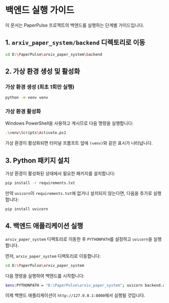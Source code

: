 # 백엔드 실행 가이드

이 문서는 PaperPulse 프로젝트의 백엔드를 실행하는 단계별 가이드입니다.

## 1. `arxiv_paper_system/backend` 디렉토리로 이동

```bash
cd D:\PaperPulse\arxiv_paper_system\backend
```

## 2. 가상 환경 생성 및 활성화

### 가상 환경 생성 (최초 1회만 실행)

```bash
python -m venv venv
```

### 가상 환경 활성화

Windows PowerShell을 사용하고 계시므로 다음 명령을 실행합니다:

```bash
.\venv\Scripts\Activate.ps1
```
가상 환경이 활성화되면 터미널 프롬프트 앞에 `(venv)`와 같은 표시가 나타납니다.

## 3. Python 패키지 설치

가상 환경이 활성화된 상태에서 필요한 패키지를 설치합니다:

```bash
pip install -r requirements.txt
```

만약 `uvicorn`이 `requirements.txt`에 없거나 설치되지 않는다면, 다음을 추가로 실행합니다:

```bash
pip install uvicorn
```

## 4. 백엔드 애플리케이션 실행

`arxiv_paper_system` 디렉토리로 이동한 후 `PYTHONPATH`를 설정하고 `uvicorn`을 실행합니다.

먼저, `arxiv_paper_system` 디렉토리로 이동합니다:

```bash
cd D:\PaperPulse\arxiv_paper_system
```

다음 명령을 실행하여 백엔드를 시작합니다:

```bash
$env:PYTHONPATH = "D:\PaperPulse\arxiv_paper_system"; uvicorn backend.api.main:app --reload
```

이제 백엔드 애플리케이션이 `http://127.0.0.1:8000`에서 실행될 것입니다. 